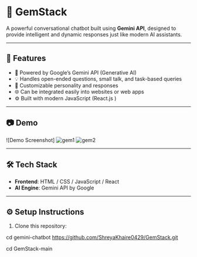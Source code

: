 # 💬 GemStack

A powerful conversational chatbot built using **Gemini API**, designed to provide intelligent and dynamic responses just like modern AI assistants.

--------------------------------------------------------------------------------------------------------------------------------------------------------------------

## 🚀 Features

- 🔮 Powered by Google’s Gemini API (Generative AI)
- 💡 Handles open-ended questions, small talk, and task-based queries
- 🎨 Customizable personality and responses
- 🌐 Can be integrated easily into websites or web apps
- ⚙️ Built with modern JavaScript (React.js )

--------------------------------------------------------------------------------------------------------------------------------------------------------------------

## 📷 Demo

![Demo Screenshot]
![gem1](https://github.com/user-attachments/assets/a09f57a3-7d23-4e44-bfd4-cc3076446616)
![gem2](https://github.com/user-attachments/assets/133de6c9-522a-42a2-bec7-51f6d1309056)


--------------------------------------------------------------------------------------------------------------------------------------------------------------------

## 🛠️ Tech Stack

- **Frontend**: HTML / CSS / JavaScript / React
- **AI Engine**: Gemini API by Google

--------------------------------------------------------------------------------------------------------------------------------------------------------------------
## ⚙️ Setup Instructions

1. Clone this repository:

cd gemini-chatbot https://github.com/ShreyaKhaire0429/GemStack.git

cd GemStack-main
